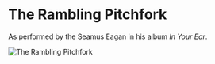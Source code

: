 # The Rambling Pitchfork

As performed by the Seamus Eagan in his album _In Your Ear_.

![The Rambling Pitchfork](The_Rambling_Pitchfork.png)